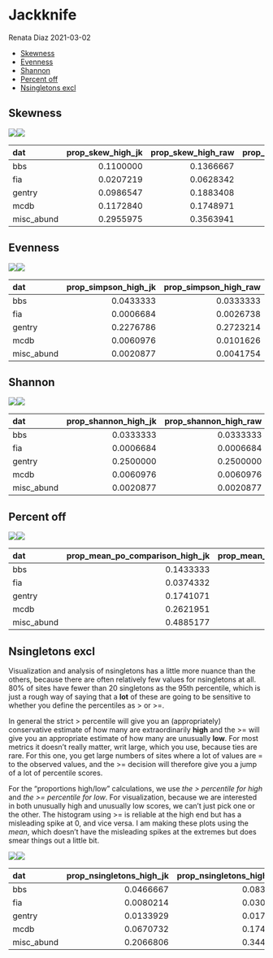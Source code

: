 Jackknife
================
Renata Diaz
2021-03-02

  - [Skewness](#skewness)
  - [Evenness](#evenness)
  - [Shannon](#shannon)
  - [Percent off](#percent-off)
  - [Nsingletons excl](#nsingletons-excl)

<!-- ## S and N -->

<!-- ```{r} -->

<!-- ggplot(jk_di_mean_results, aes(s0_actual, s0)) + -->

<!--   geom_point() + -->

<!--   geom_line(aes(s0_actual, s0_actual)) + -->

<!--   facet_wrap(vars(dat), scales = "free") -->

<!-- ggplot(jk_di_mean_results, aes(n0_actual, n0)) + -->

<!--   geom_point() + -->

<!--   geom_line(aes(n0_actual, n0_actual)) + -->

<!--   facet_wrap(vars(dat), scales = "free") -->

<!-- ``` -->

## Skewness

![](jacknife_results_files/figure-gfm/unnamed-chunk-1-1.png)<!-- -->![](jacknife_results_files/figure-gfm/unnamed-chunk-1-2.png)<!-- -->

<div class="kable-table">

| dat         | prop\_skew\_high\_jk | prop\_skew\_high\_raw | prop\_skew\_low\_jk | prop\_skew\_low\_raw | nsites\_included |
| :---------- | -------------------: | --------------------: | ------------------: | -------------------: | ---------------: |
| bbs         |            0.1100000 |             0.1366667 |           0.0366667 |            0.0366667 |              300 |
| fia         |            0.0207219 |             0.0628342 |           0.0006684 |            0.0106952 |             1496 |
| gentry      |            0.0986547 |             0.1883408 |           0.0762332 |            0.0896861 |              223 |
| mcdb        |            0.1172840 |             0.1748971 |           0.0020576 |            0.0144033 |              486 |
| misc\_abund |            0.2955975 |             0.3563941 |           0.0020964 |            0.0041929 |              477 |

</div>

## Evenness

![](jacknife_results_files/figure-gfm/unnamed-chunk-2-1.png)<!-- -->![](jacknife_results_files/figure-gfm/unnamed-chunk-2-2.png)<!-- -->

<div class="kable-table">

| dat         | prop\_simpson\_high\_jk | prop\_simpson\_high\_raw | prop\_simpson\_low\_jk | prop\_simpson\_low\_raw | nsites\_included |
| :---------- | ----------------------: | -----------------------: | ---------------------: | ----------------------: | ---------------: |
| bbs         |               0.0433333 |                0.0333333 |              0.1866667 |               0.2900000 |              300 |
| fia         |               0.0006684 |                0.0026738 |              0.0541444 |               0.1076203 |             1496 |
| gentry      |               0.2276786 |                0.2723214 |              0.0758929 |               0.1517857 |              224 |
| mcdb        |               0.0060976 |                0.0101626 |              0.2865854 |               0.3861789 |              492 |
| misc\_abund |               0.0020877 |                0.0041754 |              0.5073069 |               0.6096033 |              479 |

</div>

## Shannon

![](jacknife_results_files/figure-gfm/unnamed-chunk-3-1.png)<!-- -->![](jacknife_results_files/figure-gfm/unnamed-chunk-3-2.png)<!-- -->

<div class="kable-table">

| dat         | prop\_shannon\_high\_jk | prop\_shannon\_high\_raw | prop\_shannon\_low\_jk | prop\_shannon\_low\_raw | nsites\_included |
| :---------- | ----------------------: | -----------------------: | ---------------------: | ----------------------: | ---------------: |
| bbs         |               0.0333333 |                0.0333333 |              0.1900000 |               0.3200000 |              300 |
| fia         |               0.0006684 |                0.0006684 |              0.0508021 |               0.0989305 |             1496 |
| gentry      |               0.2500000 |                0.2500000 |              0.0669643 |               0.1294643 |              224 |
| mcdb        |               0.0060976 |                0.0060976 |              0.3231707 |               0.4186992 |              492 |
| misc\_abund |               0.0020877 |                0.0020877 |              0.5219207 |               0.6367432 |              479 |

</div>

## Percent off

![](jacknife_results_files/figure-gfm/unnamed-chunk-4-1.png)<!-- -->![](jacknife_results_files/figure-gfm/unnamed-chunk-4-2.png)<!-- -->

<div class="kable-table">

| dat         | prop\_mean\_po\_comparison\_high\_jk | prop\_mean\_po\_comparison\_high\_raw | nsites\_included |
| :---------- | -----------------------------------: | ------------------------------------: | ---------------: |
| bbs         |                            0.1433333 |                             0.2500000 |              300 |
| fia         |                            0.0374332 |                             0.0929144 |             1496 |
| gentry      |                            0.1741071 |                             0.3125000 |              224 |
| mcdb        |                            0.2621951 |                             0.3536585 |              492 |
| misc\_abund |                            0.4885177 |                             0.6033403 |              479 |

</div>

<!-- ## Nsingletons -->

<!-- ```{r} -->

<!-- ggplot(filter(jk_di_mean_results, nparts > 20), aes(nsingletons_percentile_excl)) + -->

<!--   geom_histogram(bins = 100) + -->

<!--   facet_wrap(vars(dat), scales = "free_y", ncol = 1) + -->

<!--   geom_vline(xintercept = 95) -->

<!-- ggplot(filter(jk_di_mean_results, nparts > 20), aes(nsingletons_percentile_actual)) + -->

<!--   geom_histogram(bins = 100) + -->

<!--   facet_wrap(vars(dat), scales = "free_y", ncol = 1) + -->

<!--   geom_vline(xintercept = 95) -->

<!-- jk_di_mean_results  %>%  -->

<!--   group_by(dat) %>% -->

<!--   summarize(prop_nsingletons_high_jk = mean(nsingletons_percentile > 95), -->

<!--             prop_nsingletons_high_raw = mean(nsingletons_percentile_actual > 95), -->

<!--             nsites_included = dplyr::n()) -->

<!-- ``` -->

## Nsingletons excl

Visualization and analysis of nsingletons has a little more nuance than
the others, because there are often relatively few values for
nsingletons at all. 80% of sites have fewer than 20 singletons as the
95th percentile, which is just a rough way of saying that a **lot** of
these are going to be sensitive to whether you define the percentiles as
\> or \>=.

In general the strict \> percentile will give you an (appropriately)
conservative estimate of how many are extraordinarily **high** and the
\>= will give you an appropriate estimate of how many are unusually
**low**. For most metrics it doesn’t really matter, writ large, which
you use, because ties are rare. For this one, you get large numbers of
sites where a lot of values are = to the observed values, and the \>=
decision will therefore give you a jump of a lot of percentile scores.

For the “proportions high/low” calculations, we use *the \> percentile
for high* and *the \>= percentile for low*. For visualization, because
we are interested in both unusually high and unusually low scores, we
can’t just pick one or the other. The histogram using \>= is reliable at
the high end but has a misleading spike at 0, and vice versa. I am
making these plots using the *mean*, which doesn’t have the misleading
spikes at the extremes but does smear things out a little bit.

![](jacknife_results_files/figure-gfm/unnamed-chunk-6-1.png)<!-- -->![](jacknife_results_files/figure-gfm/unnamed-chunk-6-2.png)<!-- -->

<div class="kable-table">

| dat         | prop\_nsingletons\_high\_jk | prop\_nsingletons\_high\_raw | prop\_nsingletons\_low\_jk | prop\_nsingletons\_low\_raw | nsites\_included |
| :---------- | --------------------------: | ---------------------------: | -------------------------: | --------------------------: | ---------------: |
| bbs         |                   0.0466667 |                    0.0833333 |                  0.0000000 |                   0.0000000 |              300 |
| fia         |                   0.0080214 |                    0.0307487 |                  0.0006684 |                   0.0000000 |             1496 |
| gentry      |                   0.0133929 |                    0.0178571 |                  0.2366071 |                   0.2991071 |              224 |
| mcdb        |                   0.0670732 |                    0.1747967 |                  0.0000000 |                   0.0000000 |              492 |
| misc\_abund |                   0.2066806 |                    0.3444676 |                  0.0000000 |                   0.0000000 |              479 |

</div>

<!-- ```{r, fig.dim = c(8,8)} -->

<!-- fia_max_n = 150 -->

<!-- fia_max_s = 21 -->

<!-- ggplot(jk_di_mean_results, aes(s0, n0, color = dat)) + -->

<!--   geom_point(aes(s0_actual, n0_actual), color = "grey", alpha  = .2)+ -->

<!--     geom_point(aes(s0, n0, color = dat), alpha = .5) + -->

<!--   theme_bw() + -->

<!--   scale_x_log10() + -->

<!--   scale_y_log10() + -->

<!--   facet_wrap(vars(dat)) + -->

<!--   geom_vline(xintercept = fia_max_s) + -->

<!--   geom_hline(yintercept = fia_max_n) + -->

<!--   theme(legend.position = "top") -->

<!-- jk_di_mean_results <- jk_di_mean_results %>% -->

<!--   group_by_all() %>% -->

<!--   mutate(fiasized = (s0 <= fia_max_s) && (n0 <= fia_max_n), -->

<!--          fiasized_acutal =(s0_actual <= fia_max_s) && (n0_actual <= fia_max_n) ) %>% -->

<!--   ungroup() -->

<!-- jk_di_mean_results %>% -->

<!--   group_by(dat) %>% -->

<!--   summarize(jk_small = mean(fiasized), actual_small = mean(fiasized_acutal), nsites = dplyr::n()) -->

<!-- jk_di_mean_results %>% -->

<!--   group_by(dat, fiasized) %>% -->

<!--   summarize( nsingletons_high  = mean(nsingletons_percentile_excl > 95), nsites = dplyr::n()) -->

<!-- ``` -->

<!-- ```{r, fig.dim = c(6,6)} -->

<!-- jk_di_mean_results <- jk_di_mean_results %>% -->

<!--  #select(-singletons_percentile_excl_high_insig, -singletons_percentile_low_insig) -->

<!--   group_by_all() %>% -->

<!--   mutate(prop_singletons = nsingletons / s0, -->

<!--          prop_singletons_actual = nsingletons_actual / s0, -->

<!--          singletons_percentile_high_change = paste0("actual", (nsingletons_percentile_excl_actual > 95), "_jk", (nsingletons_percentile_excl > 95)), -->

<!--          singletons_percentile_low_change = paste0("actual", (nsingletons_percentile_actual <5), "_jk", (nsingletons_percentile < 5))) %>% -->

<!--   ungroup() %>% -->

<!--   mutate(prop_singletons_change = prop_singletons - prop_singletons_actual) -->

<!-- ggplot(jk_di_mean_results, aes(prop_singletons_actual, prop_singletons, color =singletons_percentile_high_change)) + geom_point() + geom_line(aes(prop_singletons_actual,prop_singletons_actual), inherit.aes = F) -->

<!-- ggplot(jk_di_mean_results, aes(nsingletons_actual, nsingletons,color = singletons_percentile_high_change)) + geom_point() + geom_line(aes(nsingletons_actual,nsingletons_actual), inherit.aes = F) +facet_wrap(vars(dat), scales = "free") + theme(legend.position = "top") -->

<!-- ggplot(jk_di_mean_results, aes(s0,n0, color =  -->

<!-- ggplot(jk_di_mean_results, aes(nsingletons_actual, nsingletons,color = singletons_percentile_high_change)) + geom_point() + geom_line(aes(nsingletons_actual,nsingletons_actual), inherit.aes = F) +facet_wrap(vars(dat), scales = "free") + theme(legend.position = "top") -->

<!-- )) + geom_point() +scale_x_log10() +scale_y_log10() + -->

<!--   facet_wrap(vars(dat), scales = "free") + -->

<!--   theme(legend.position = "top") -->

<!-- ggplot(jk_di_mean_results, aes(s0,n0, color = singletons_percentile_low_change)) + geom_point() +scale_x_log10() +scale_y_log10()+ -->

<!--   facet_wrap(vars(dat), scales = "free") + -->

<!--   theme(legend.position = "top") -->

<!-- ggplot(jk_di_mean_results, aes(n0/s0, nsingletons_percentile_excl, color = singletons_percentile_high_change)) + geom_point()+ -->

<!--   facet_wrap(vars(dat), scales = "free") + -->

<!--   theme(legend.position = "top") -->

<!-- ``` -->
